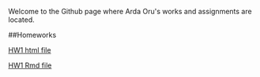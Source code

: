 Welcome to the Github page where Arda Oru's works and assignments are located.

##Homeworks

[HW1 html file](https://bu-ie-360.github.io/spring24-ardaoru/hw1_360.html)

[HW1 Rmd file](https://bu-ie-360.github.io/spring24-ardaoru/hw1_360.Rmd)



